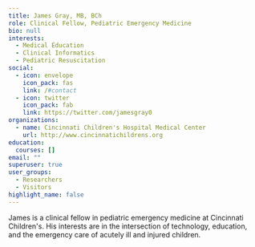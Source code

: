 ```yaml
---
title: James Gray, MB, BCh
role: Clinical Fellow, Pediatric Emergency Medicine
bio: null
interests:
  - Medical Education
  - Clinical Informatics
  - Pediatric Resuscitation
social:
  - icon: envelope
    icon_pack: fas
    link: /#contact
  - icon: twitter
    icon_pack: fab
    link: https://twitter.com/jamesgray0
organizations:
  - name: Cincinnati Children's Hospital Medical Center
    url: http://www.cincinnatichildrens.org
education:
  courses: []
email: ""
superuser: true
user_groups:
  - Researchers
  - Visitors
highlight_name: false
---
```

James is a clinical fellow in pediatric emergency medicine at Cincinnati Children's. His interests are in the intersection of technology, education, and the emergency care of acutely ill and injured children.
